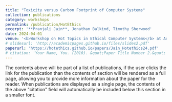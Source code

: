 ```yaml
---
title: "Toxicity versus Carbon Footprint of Computer Systems"
collection: publications
category: workshops
permalink: /publication/HotEthics
excerpt: '**Pranjali Jain**, Jonathan Balkind, Timothy Sherwood'
date: 2024-04-01
venue: '<b>Workshop on Hot Topics in Ethical Computer Systems</b> at Architectural Support for Programming Languages and Operating Systems (<b>ASPLOS</b>)'
# slidesurl: 'http://academicpages.github.io/files/slides2.pdf'
paperurl: 'https://hotethics.github.io/papers/Jain_Hotethics24.pdf'
# citation: 'Your Name, You. (2010). &quot;Paper Title Number 2.&quot; <i>Journal 1</i>. 1(2).'
---
```


The contents above will be part of a list of publications, if the user clicks the link for the publication than the contents of section will be rendered as a full page, allowing you to provide more information about the paper for the reader. When publications are displayed as a single page, the contents of the above "citation" field will automatically be included below this section in a smaller font.
